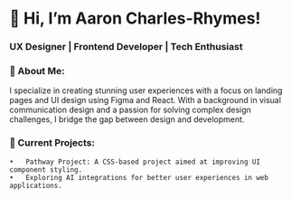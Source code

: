 # 👋 Hi, I’m Aaron Charles-Rhymes!

### UX Designer | Frontend Developer | Tech Enthusiast

### 🌟 About Me:

I specialize in creating stunning user experiences with a focus on landing pages and UI design using Figma and React. With a background in visual communication design and a passion for solving complex design challenges, I bridge the gap between design and development.

### 🔭 Current Projects:

	•	Pathway Project: A CSS-based project aimed at improving UI component styling.
	•	Exploring AI integrations for better user experiences in web applications.
<!--
**acharlesrhymes/acharlesrhymes** is a ✨ _special_ ✨ repository because its `README.md` (this file) appears on your GitHub profile.

Here are some ideas to get you started:

- 🔭 I’m currently working on ...
- 🌱 I’m currently learning ...
- 👯 I’m looking to collaborate on ...
- 🤔 I’m looking for help with ...
- 💬 Ask me about ...
- 📫 How to reach me: ...
- 😄 Pronouns: ...
- ⚡ Fun fact: ...
-->

